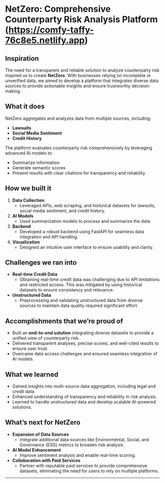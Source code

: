 # NetZero: Comprehensive Counterparty Risk Analysis Platform (https://comfy-taffy-76c8e5.netlify.app)

## Inspiration

The need for a transparent and reliable solution to analyze counterparty risk inspired us to create **NetZero**. With businesses relying on incomplete or unverified data, we aimed to develop a platform that integrates diverse data sources to provide actionable insights and ensure trustworthy decision-making.

## What it does

NetZero aggregates and analyzes data from multiple sources, including:
- **Lawsuits**
- **Social Media Sentiment**
- **Credit History**

The platform evaluates counterparty risk comprehensively by leveraging advanced AI models to:
- Summarize information
- Generate semantic scores
- Present results with clear citations for transparency and reliability

## How we built it

1. **Data Collection**
   - Leveraged APIs, web scraping, and historical datasets for lawsuits, social media sentiment, and credit history.
2. **AI Models**
   - Used summarization models to process and summarize the data.
3. **Backend**
   - Developed a robust backend using FastAPI for seamless data integration and API handling.
4. **Visualization**
   - Designed an intuitive user interface to ensure usability and clarity.

## Challenges we ran into

- **Real-time Credit Data**
  - Obtaining real-time credit data was challenging due to API limitations and restricted access. This was mitigated by using historical datasets to ensure consistency and relevance.
- **Unstructured Data**
  - Preprocessing and validating unstructured data from diverse sources to maintain data quality required significant effort.

## Accomplishments that we’re proud of

- Built an **end-to-end solution** integrating diverse datasets to provide a unified view of counterparty risk.
- Delivered transparent analyses, precise scores, and well-cited results to ensure user trust.
- Overcame data access challenges and ensured seamless integration of AI models.

## What we learned

- Gained insights into multi-source data aggregation, including legal and credit data.
- Enhanced understanding of transparency and reliability in risk analysis.
- Learned to handle unstructured data and develop scalable AI-powered solutions.

## What’s next for NetZero

- **Expansion of Data Sources**
  - Integrate additional data sources like Environmental, Social, and Governance (ESG) metrics to broaden risk analysis.
- **AI Model Enhancement**
  - Improve sentiment analysis and enable real-time scoring.
- **Collaboration with Paid Services**
  - Partner with reputable paid services to provide comprehensive datasets, eliminating the need for users to rely on multiple platforms.

---
